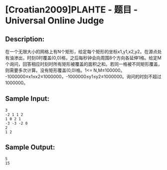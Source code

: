 # [Croatian2009]PLAHTE - 题目 - Universal Online Judge

## Description: 

在一个无限大小的网格上有N个矩形，给定每个矩形的坐标x1,y1,x2,y2。在源点处有油渗出，时刻0时覆盖(0,0)格，之后每秒钟会向周围8个方向各延伸1格。给定M个询问，回答相应时刻时所有矩形被覆盖的面积之和。若同一格被不同矩形覆盖，则需要多次计算。没有矩形覆盖(0,0)格。1<= N,M≤100000。 -1000000≤x1≤x2≤1000000，-1000000≤y1≤y2≤1000000。询问的时刻不超过1000000。


## Sample Input: 
```
3
-2 1 1 2
1 0 2 1
-3 -3 -2 0
2
1 2
```

## Sample Output: 
```
5
15
```
